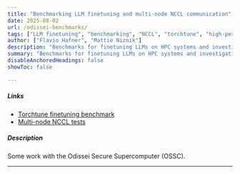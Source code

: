 ```yaml
---
title: "Benchmarking LLM finetuning and multi-node NCCL communication"
date: 2025-08-02
url: /odissei-benchmarks/
tags: ["LLM finetuning", "benchmarking", "NCCL", "torchtune", "high-performance computing"]
author: ["Flavio Hafner", "Mattie Niznik"]
description: "Benchmarks for finetuning LLMs on HPC systems and investigating performance bottlenecks."
summary: "Benchmarks for finetuning LLMs on HPC systems and investigating performance bottlenecks."
disableAnchoredHeadings: false
showToc: false

---
```


##### Links

- [Torchtune finetuning benchmark](https://github.com/odissei-benchmarks/torchtune-gpu-benchmark)
- [Multi-node NCCL tests](https://github.com/odissei-benchmarks/nccl-tests)


##### Description

Some work with the Odissei Secure Supercomputer (OSSC).

---
